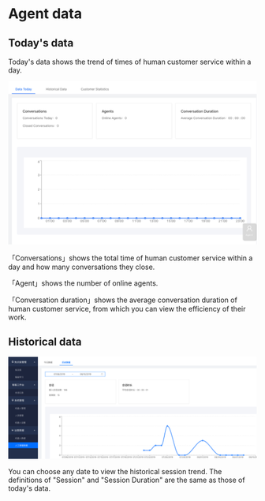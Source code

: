 # Agent data

## Today's data <a id="jin-ri-shu-ju"></a>

Today's data shows the trend of times of human customer service within a day.

![](../.gitbook/assets/image%20%286%29.png)

 「Conversations」shows the total time of human customer service within a day and how many conversations they close.

 「Agent」shows the number of online agents.

 「Conversation duration」shows the average conversation duration of human customer service, from which you can view the efficiency of their work.

## Historical data <a id="li-shi-shu-ju"></a>

![](../.gitbook/assets/tu-pian%20%281%29.png)

You can choose any date to view the historical session trend. The definitions of "Session" and "Session Duration" are the same as those of today's data.


